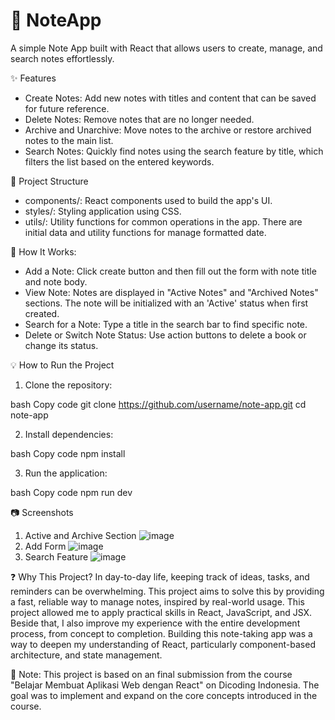 # 📝 NoteApp
A simple Note App built with React that allows users to create, manage, and search notes effortlessly.

✨ Features
- Create Notes: Add new notes with titles and content that can be saved for future reference.
- Delete Notes: Remove notes that are no longer needed.
- Archive and Unarchive: Move notes to the archive or restore archived notes to the main list.
- Search Notes: Quickly find notes using the search feature by title, which filters the list based on the entered keywords.

📂 Project Structure
- components/: React components used to build the app's UI.
- styles/: Styling application using CSS.
- utils/: Utility functions for common operations in the app. There are initial data and utility functions for manage formatted date.

🔑 How It Works:
- Add a Note: Click create button and then fill out the form with note title and note body.
- View Note: Notes are displayed in "Active Notes" and "Archived Notes" sections. The note will be initialized with an 'Active' status when first created.
- Search for a Note: Type a title in the search bar to find specific note.
- Delete or Switch Note Status: Use action buttons to delete a book or change its status.

💡 How to Run the Project
1. Clone the repository:

bash
Copy code
git clone https://github.com/username/note-app.git
cd note-app

2. Install dependencies:

bash
Copy code
npm install

3. Run the application:

bash
Copy code
npm run dev

📷 Screenshots
1. Active and Archive Section
![image](https://github.com/user-attachments/assets/ba8cd2ab-2a23-4119-9cd3-ed29fe0c50a9)
2. Add Form
![image](https://github.com/user-attachments/assets/7b9bdb3f-f655-4345-907c-3df228643e16)
3. Search Feature
![image](https://github.com/user-attachments/assets/1f195faf-9e68-41aa-a6b1-06f7fffe7070)

❓ Why This Project? 
In day-to-day life, keeping track of ideas, tasks, and reminders can be overwhelming. This project aims to solve this by providing a fast, reliable way to manage notes, inspired by real-world usage. This project allowed me to apply practical skills in React, JavaScript, and JSX. Beside that, I also improve my experience with the entire development process, from concept to completion. Building this note-taking app was a way to deepen my understanding of React, particularly component-based architecture, and state management.

📄 Note: This project is based on an final submission from the course "Belajar Membuat Aplikasi Web dengan React" on Dicoding Indonesia. The goal was to implement and expand on the core concepts introduced in the course.
